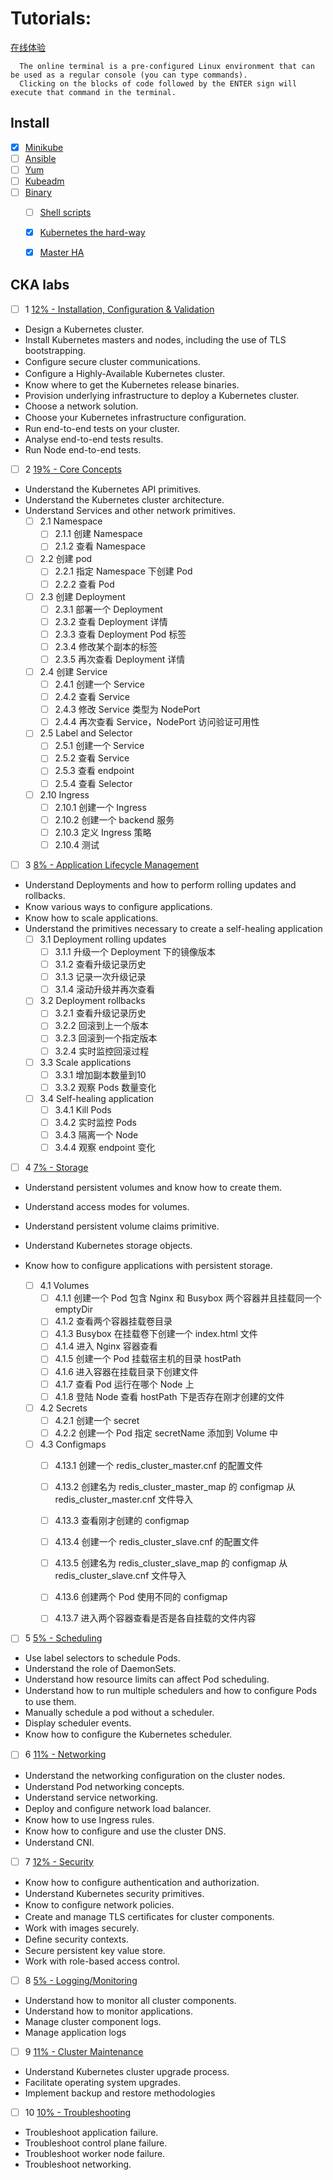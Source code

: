# Tutorials:
[在线体验](https://kubernetes.io/docs/tutorials/kubernetes-basics/create-cluster/cluster-interactive/)

      The online terminal is a pre-configured Linux environment that can be used as a regular console (you can type commands). 
      Clicking on the blocks of code followed by the ENTER sign will execute that command in the terminal.


## Install

- [x] [Minikube](https://kubernetes.io/docs/tasks/tools/install-minikube/)
- [ ] [Ansible](https://github.com/shsmu/k8s-labs)
- [ ] [Yum](https://github.com/shsmu/k8s-labs)
- [ ] [Kubeadm](https://github.com/shsmu/k8s-labs)
- [ ] [Binary](https://github.com/shsmu/k8s-labs)
   - [ ] [Shell scripts](https://github.com/shsmu/k8s-labs)
   - [x] [Kubernetes the hard-way](https://github.com/kelseyhightower/kubernetes-the-hard-way/tree/e8d728d0162ebcdf951464caa8be3a5b156eb463)
   - [x] [Master HA](https://github.com/Lentil1016/kubeadm-ha)
   
   
## CKA labs

- [ ] 1 [12% - Installation, Conﬁguration & Validation](https://github.com/shsmu/k8s-labs)
 * Design a Kubernetes cluster.
 * Install Kubernetes masters and nodes, including the use of TLS bootstrapping.
 * Conﬁgure secure cluster communications.   
 * Conﬁgure a Highly-Available Kubernetes cluster.
 * Know where to get the Kubernetes  release binaries.
 * Provision underlying infrastructure to deploy a Kubernetes cluster.
 * Choose a network solution.
 * Choose your Kubernetes  infrastructure conﬁguration.
 * Run end-to-end tests on your cluster.
 * Analyse end-to-end tests results.
 * Run Node end-to-end tests.
- [ ] 2 [19% - Core Concepts]() 
 * Understand the Kubernetes API primitives.
 * Understand the Kubernetes cluster architecture.
 * Understand Services and other  network primitives.
    - [ ] 2.1 Namespace 
        - [ ] 2.1.1 创建 Namespace 
        - [ ] 2.1.2 查看 Namespace 
        
    - [ ] 2.2 创建 pod 
        - [ ] 2.2.1 指定 Namespace 下创建 Pod 
        - [ ] 2.2.2 查看 Pod 
        
    - [ ] 2.3 创建 Deployment
        - [ ] 2.3.1 部署一个 Deployment
        - [ ] 2.3.2 查看 Deployment 详情
        - [ ] 2.3.3 查看 Deployment Pod 标签
        - [ ] 2.3.4 修改某个副本的标签       
        - [ ] 2.3.5 再次查看 Deployment 详情
                
    - [ ] 2.4 创建 Service
        - [ ] 2.4.1 创建一个 Service
        - [ ] 2.4.2 查看 Service       
        - [ ] 2.4.3 修改 Service 类型为 NodePort
        - [ ] 2.4.4 再次查看 Service，NodePort 访问验证可用性
        
    - [ ] 2.5  Label and Selector
        - [ ] 2.5.1 创建一个 Service
        - [ ] 2.5.2 查看 Service
        - [ ] 2.5.3 查看 endpoint
        - [ ] 2.5.4 查看 Selector      

    - [ ] 2.10  Ingress
        - [ ] 2.10.1 创建一个 Ingress  
        - [ ] 2.10.2 创建一个 backend 服务
        - [ ] 2.10.3 定义 Ingress 策略
        - [ ] 2.10.4 测试                  

- [ ] 3 [8% - Application Lifecycle Management]()
 * Understand Deployments and how to perform rolling updates and rollbacks.
 * Know various ways to conﬁgure applications.
 * Know how to scale applications.
 * Understand the primitives necessary to create a self-healing application
    - [ ] 3.1  Deployment rolling updates
        - [ ] 3.1.1 升级一个 Deployment 下的镜像版本
        - [ ] 3.1.2 查看升级记录历史
        - [ ] 3.1.3 记录一次升级记录
        - [ ] 3.1.4 滚动升级并再次查看       
            
    - [ ] 3.2  Deployment rollbacks
        - [ ] 3.2.1  查看升级记录历史
        - [ ] 3.2.2  回滚到上一个版本
        - [ ] 3.2.3  回滚到一个指定版本
        - [ ] 3.2.4  实时监控回滚过程       
    
    - [ ] 3.3  Scale applications
        - [ ] 3.3.1  增加副本数量到10 
        - [ ] 3.3.2  观察 Pods 数量变化
    
    - [ ] 3.4  Self-healing application
        - [ ] 3.4.1  Kill Pods       
        - [ ] 3.4.2  实时监控 Pods       
        - [ ] 3.4.3  隔离一个 Node
        - [ ] 3.4.4  观察 endpoint 变化          
         
- [ ] 4 [7% - Storage]() 
 * Understand persistent volumes and know how to create them.
 * Understand access modes for volumes.
 * Understand persistent volume claims primitive.
 * Understand Kubernetes storage objects.
 * Know how to conﬁgure applications with persistent storage.

    - [ ] 4.1  Volumes
        - [ ] 4.1.1 创建一个 Pod 包含 Nginx 和 Busybox 两个容器并且挂载同一个 emptyDir   
        - [ ] 4.1.2 查看两个容器挂载卷目录 
        - [ ] 4.1.3 Busybox 在挂载卷下创建一个 index.html 文件
        - [ ] 4.1.4 进入 Nginx 容器查看
        - [ ] 4.1.5 创建一个 Pod 挂载宿主机的目录 hostPath
        - [ ] 4.1.6 进入容器在挂载目录下创建文件
        - [ ] 4.1.7 查看 Pod 运行在哪个 Node 上
        - [ ] 4.1.8 登陆 Node 查看 hostPath 下是否存在刚才创建的文件
    
    - [ ] 4.2  Secrets
        - [ ] 4.2.1 创建一个 secret  
        - [ ] 4.2.2 创建一个 Pod 指定 secretName 添加到 Volume 中          
             
    - [ ] 4.3  Configmaps
        - [ ] 4.13.1 创建一个 redis_cluster_master.cnf 的配置文件   
        - [ ] 4.13.2 创建名为 redis_cluster_master_map 的 configmap 从 redis_cluster_master.cnf 文件导入          
        - [ ] 4.13.3 查看刚才创建的 configmap             
        - [ ] 4.13.4 创建一个 redis_cluster_slave.cnf 的配置文件    
        - [ ] 4.13.5 创建名为 redis_cluster_slave_map 的 configmap 从 redis_cluster_slave.cnf 文件导入          
        - [ ] 4.13.6 创建两个 Pod 使用不同的 configmap
        - [ ] 4.13.7 进入两个容器查看是否是各自挂载的文件内容              
               
          
- [ ] 5 [5% - Scheduling]()
 * Use label selectors to schedule Pods.
 * Understand the role of DaemonSets.
 * Understand how resource limits can affect Pod scheduling.
 * Understand how to run multiple schedulers and how to conﬁgure Pods to use them.
 * Manually schedule a pod without  a scheduler.
 * Display scheduler events.
 * Know how to conﬁgure the  Kubernetes scheduler.               
- [ ] 6 [11% - Networking]()
 * Understand the networking conﬁguration on the cluster nodes.
 * Understand Pod networking concepts.
 * Understand service networking.
 * Deploy and conﬁgure network load balancer. 
 * Know how to use Ingress rules.
 * Know how to conﬁgure and use the  cluster DNS.
 * Understand CNI.
- [ ] 7 [12% - Security]()
 * Know how to conﬁgure authentication  and authorization.
 * Understand Kubernetes security primitives.
 * Know to conﬁgure network policies.
 * Create and manage TLS certiﬁcates for cluster components.
 * Work with images securely.
 * Deﬁne security contexts.
 * Secure persistent key value store.
 * Work with role-based access control.
- [ ] 8 [5% - Logging/Monitoring]()
 * Understand how to monitor all  cluster components.
 * Understand how to monitor applications.
 * Manage cluster component logs.
 * Manage application logs
- [ ] 9 [11% - Cluster Maintenance]() 
 * Understand Kubernetes cluster  upgrade process.
 * Facilitate operating system upgrades.
 * Implement backup and restore methodologies
- [ ] 10 [10% - Troubleshooting]() 
 * Troubleshoot application failure.
 * Troubleshoot control plane failure.
 * Troubleshoot worker node failure.
 * Troubleshoot networking.